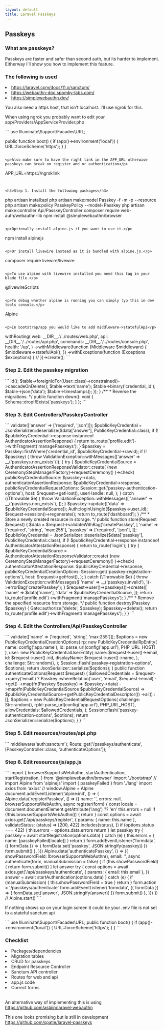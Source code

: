 ```yaml
---
layout: default
title: Laravel Passkeys
---
```


<h2>Passkeys</h2>
<h3>What are passkeys?</h3>
<p>Passkeys are faster and safer than second auth, but its harder to implement. Eitherway I'll show you how to implement this feature.</p>

<h3>The following is used</h3>
<li><a href="https://laravel.com/docs/11.x/sanctum/">https://laravel.com/docs/11.x/sanctum/</a></li>
<li><a href="https://webauthn-doc.spomky-labs.com/">https://webauthn-doc.spomky-labs.com/</a></li>
<li><a href="https://simplewebauthn.dev/">https://simplewebauthn.dev/</a></li>
<p>You also need a https host, that isn't localhost. I'll use ngrok for this.</p>

<p>When using ngrok you probably want to edit your app/Providers/AppServiceProvider.php</p>
```
use Illuminate\Support\Facades\URL;

public function boot()
    {
    if (app()->environment('local')) {
    URL::forceScheme('https');
    }
}
```

<p>Also make sure to have the right link in the APP_URL otherwise passkeys can break on register and or authentication</p>

```
APP_URL=https://ngroklink
```


<h3>Step 1. Install the following packages</h3>
```
php artisan install:api
php artisan make:model Passkey -f -m -p --resource
php artisan make:policy PasskeyPolicy --model=Passkey
php artisan make:controller Api/PasskeyController
composer require web-auth/webauthn-lib
npm install @simplewebauthn/browser
```

<p>Optionally install alpine.js if you want to use it.</p>

```
npm install alpinejs
```

<p>Or install livewire instead as it is bundled with alpine.js.</p>

```
composer require livewire/livewire
```

<p>To use alpine with livewire installed you need this tag in your blade file.</p>

```
@livewireScripts
```

<p>To debug whether alpine is running you can simply typ this in dev tools console.</p>

```
Alpine
```

<p>In bootstrap/app you would like to add middleware->statefulApi</p>
```
<?php

use Illuminate\Foundation\Application;
use Illuminate\Foundation\Configuration\Exceptions;
use Illuminate\Foundation\Configuration\Middleware;

return Application::configure(basePath: dirname(__DIR__))
    ->withRouting(
        web: __DIR__.'/../routes/web.php',
        api: __DIR__.'/../routes/api.php',
        commands: __DIR__.'/../routes/console.php',
        health: '/up',
    )
    ->withMiddleware(function (Middleware $middleware) {
        $middleware->statefulApi();
    })
    ->withExceptions(function (Exceptions $exceptions) {
        //
    })->create();
```

<h3>Step 2. Edit the passkey migration</h3>

```
<?php

use App\Models\User;
use Illuminate\Database\Migrations\Migration;
use Illuminate\Database\Schema\Blueprint;
use Illuminate\Support\Facades\Schema;

return new class extends Migration
{
    /**
     * Run the migrations.
     */
    public function up(): void
    {
        Schema::create('passkeys', function (Blueprint $table) {
            $table->id();
            $table->foreignIdFor(User::class)->constrained()->cascadeOnDelete();
            $table->text('name');
            $table->binary('credential_id');
            $table->json('data');
            $table->timestamps();
        });
    }

    /**
     * Reverse the migrations.
     */
    public function down(): void
    {
        Schema::dropIfExists('passkeys');
    }
};
```


<h3>Step 3. Edit Controllers/PasskeyController</h3>

```
<?php

namespace App\Http\Controllers;

use App\Models\Passkey;
use App\Support\JsonSerializer;
use Illuminate\Http\Request;
use Illuminate\Support\Facades\Auth;
use Illuminate\Support\Facades\Gate;
use Illuminate\Support\Facades\Session;
use Illuminate\Validation\ValidationException;
use Webauthn\AuthenticatorAssertionResponse;
use Webauthn\AuthenticatorAssertionResponseValidator;
use Webauthn\AuthenticatorAttestationResponse;
use Webauthn\AuthenticatorAttestationResponseValidator;
use Webauthn\CeremonyStep\CeremonyStepManagerFactory;
use Webauthn\PublicKeyCredential;

class PasskeyController extends Controller
{
    public function authenticate(Request $request)
    {
        $data = $request->validate(['answer' => ['required', 'json']]);

        $publicKeyCredential = JsonSerializer::deserialize($data['answer'], PublicKeyCredential::class);

        if (! $publicKeyCredential->response instanceof AuthenticatorAssertionResponse) {
            return to_route('profile.edit')->withFragment('managePasskeys');
        }

        $passkey = Passkey::firstWhere('credential_id', $publicKeyCredential->rawId);

        if (! $passkey) {
            throw ValidationException::withMessages(['answer' => __('passkeys.non_exists')]);
        }

        try {
            $publicKeyCredentialSource = AuthenticatorAssertionResponseValidator::create(
                (new CeremonyStepManagerFactory)->requestCeremony()
            )->check(
                publicKeyCredentialSource: $passkey->data,
                authenticatorAssertionResponse: $publicKeyCredential->response,
                publicKeyCredentialRequestOptions: Session::get('passkey-authentication-options'),
                host: $request->getHost(),
                userHandle: null,

            );
        } catch (\Throwable $e) {
            throw ValidationException::withMessages([
                'answer' => __('passkeys.non_exists'),
            ]);
        }

        $passkey->update(['data' => $publicKeyCredentialSource]);

        Auth::loginUsingId($passkey->user_id);

        $request->session()->regenerate();

        return to_route('dashboard');
    }

    /**
     * Store a newly created resource in storage.
     */
    public function store(Request $request)
    {
        $data = $request->validateWithBag('createPasskey', [
            'name' => ['required', 'string', 'max:255'],
            'passkey' => ['required', 'json'],
        ]);

        $publicKeyCredential = JsonSerializer::deserialize($data['passkey'], PublicKeyCredential::class);

        if (! $publicKeyCredential->response instanceof AuthenticatorAttestationResponse) {
            return to_route('login');
        }

        try {
            $publicKeyCredentialSource = AuthenticatorAttestationResponseValidator::create(
                (new CeremonyStepManagerFactory)->requestCeremony()
            )->check(
                authenticatorAttestationResponse: $publicKeyCredential->response,
                publicKeyCredentialCreationOptions: Session::get('passkey-registration-options'),
                host: $request->getHost(),

            );
        } catch (\Throwable $e) {
            throw ValidationException::withMessages([
                'name' => __('passkeys.invalid'),
            ])->errorBag('createPasskey');
        }

        $request->user()->passkeys()->create([
            'name' => $data['name'],
            'data' => $publicKeyCredentialSource,
        ]);

        return to_route('profile.edit')->withFragment('managePasskeys');
    }

    /**
     * Remove the specified resource from storage.
     */
    public function destroy(Passkey $passkey)
    {
        Gate::authorize('delete', $passkey);

        $passkey->delete();

        return to_route('profile.edit')->withFragment('managePasskeys');
    }
}
```


<h3>Step 4. Edit the Controllers/Api/PasskeyController</h3>

```
<?php

namespace App\Http\Controllers\Api;

use App\Http\Controllers\Controller;
use App\Models\Passkey;
use App\Support\JsonSerializer;
use Illuminate\Http\Request;
use Illuminate\Support\Facades\Session;
use Illuminate\Support\Str;
use Webauthn\PublicKeyCredentialCreationOptions;
use Webauthn\PublicKeyCredentialRequestOptions;
use Webauthn\PublicKeyCredentialRpEntity;
use Webauthn\PublicKeyCredentialSource;
use Webauthn\PublicKeyCredentialUserEntity;

class PasskeyController extends Controller
{
    public function registerOptions(Request $request)
    {
        $request->validate(['name' => ['required', 'string', 'max:255']]);

        $options = new PublicKeyCredentialCreationOptions(
            rp: new PublicKeyCredentialRpEntity(
                name: config('app.name'),
                id: parse_url(config('app.url'), PHP_URL_HOST)
            ),
            user: new PublicKeyCredentialUserEntity(
                name: $request->user()->email,
                id: $request->user()->id,
                displayName: $request->user()->name,
            ),
            challenge: Str::random(),
        );

        Session::flash('passkey-registration-options', $options);

        return JsonSerializer::serialize($options);
    }

    public function authenticateOptions(Request $request)
    {
        $allowedCredentials = $request->query('email')
            ? Passkey::whereRelation('user', 'email', $request->email)
            ->get()
            ->map(fn(Passkey $passkey) => $passkey->data)
            ->map(fn(PublicKeyCredentialSource $publicKeyCredentialSource) => $publicKeyCredentialSource->getPublicKeyCredentialDescriptor())
            ->all()
            : [];

        $options = new PublicKeyCredentialRequestOptions(
            challenge: Str::random(),
            rpId: parse_url(config('app.url'), PHP_URL_HOST),
            allowCredentials: $allowedCredentials,
        );

        Session::flash('passkey-authentication-options', $options);

        return JsonSerializer::serialize($options);
    }
}
```


<h3>Step 5. Edit resources/routes/api.php</h3>

```
<?php

use App\Http\Controllers\Api\PasskeyController;
use Illuminate\Support\Facades\Route;

Route::get('/passkeys/register', [PasskeyController::class, 'registerOptions'])
    ->middleware('auth:sanctum');

Route::get('/passkeys/authenticate', [PasskeyController::class, 'authenticateOptions']);
```


<h3>Step 6. Edit resources/js/app.js</h3>

```
import {
    browserSupportsWebAuthn,
    startAuthentication,
    startRegistration,
} from '@simplewebauthn/browser'
import './bootstrap'

// import Alpine from 'alpinejs'
import { passkeyFailed } from './lang'
import axios from 'axios'

// window.Alpine = Alpine

document.addEventListener('alpine:init', () => {
    Alpine.data('registerPasskey', () => ({
        name: '',
        errors: null,
        browserSupportsWebAuthn,
        async register(form) {
            const locale = document.documentElement.getAttribute('lang') ?? 'en'

            this.errors = null

            if (!this.browserSupportsWebAuthn()) {
                return
            }

            const options = await axios.get('/api/passkeys/register', {
                params: { name: this.name },
                validateStatus: (status) => [200, 422].includes(status),
            })

            if (options.status === 422) {
                this.errors = options.data.errors
                return
            }

            let passkey

            try {
                passkey = await startRegistration(options.data)
            } catch (e) {
                this.errors = { name: [passkeyFailed[locale]] }
                return
            }

            form.addEventListener('formdata', ({ formData }) => {
                formData.set('passkey', JSON.stringify(passkey))
            })

            form.submit()
        },
    }))

    Alpine.data('authenticatePasskey', () => ({
        showPasswordField: !browserSupportsWebAuthn(),
        email: '',
        async authenticate(form, manualSubmission = false) {
            if (this.showPasswordField) {
                return form.submit()
            }

            let answer

            try {
                const options = await axios.get('/api/passkeys/authenticate', {
                    params: { email: this.email },
                })
                answer = await startAuthentication(options.data)
            } catch (e) {
                if (manualSubmission) {
                    this.showPasswordField = true
                }

                return
            }

            form.action = '/passkeys/authenticate'
            form.addEventListener('formdata', ({ formData }) => {
                formData.set('answer', JSON.stringify(answer))
            })

            form.submit()
        },
    }))
})

// Alpine.start()
```

<p>If nothing shows up on your login screen it could be your .env file is not set to a stateful sanctum api</p>

```
use Illuminate\Support\Facades\URL;

public function boot()
    {
    if (app()->environment('local')) {
    URL::forceScheme('https');
    }
}
```



<h3>Checklist</h3>
<li>Packages/dependencies</li>
<li>Migration tables</li>
<li>CRUD for passkeys</li>
<li>Endpoint Resource Controller</li>
<li>Sanctum API controller</li>
<li>Routes for web and api</li>
<li>app.js code</li>
<li>Correct forms</li>

<br>

<p>An alternative way of implementing this is using <a href="https://github.com/asbiin/laravel-webauthn">https://github.com/asbiin/laravel-webauthn</a></p>
<p>This one looks promising but is still in development <a href="https://github.com/spatie/laravel-passkeys">https://github.com/spatie/laravel-passkeys</a></p>
